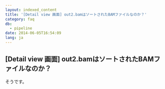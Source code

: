 ```yaml
---
layout: indexed_content
title: '[Detail view 画面] out2.bamはソートされたBAMファイルなのか？'
category: faq
db:
  - pipeline
date: 2014-06-05T16:54:09
lang: ja
---
```


## [Detail view 画面] out2.bamはソートされたBAMファイルなのか？

そうです。